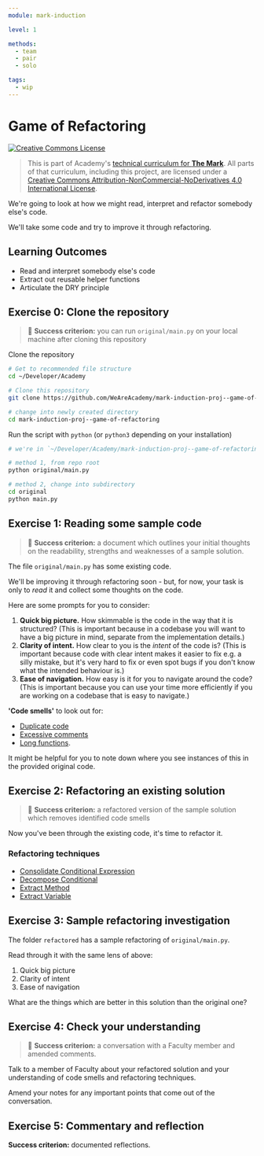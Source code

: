 ```yaml
---
module: mark-induction

level: 1

methods:
  - team
  - pair
  - solo

tags:
  - wip
---
```


# Game of Refactoring

<a rel="license" href="http://creativecommons.org/licenses/by-nc-nd/4.0/"><img alt="Creative Commons License" style="border-width:0" src="https://i.creativecommons.org/l/by-nc-nd/4.0/88x31.png" /></a>

> This is part of Academy's [technical curriculum for **The Mark**](https://github.com/WeAreAcademy/curriculum-mark). All parts of that curriculum, including this project, are licensed under a <a rel="license" href="http://creativecommons.org/licenses/by-nc-nd/4.0/">Creative Commons Attribution-NonCommercial-NoDerivatives 4.0 International License</a>.

We're going to look at how we might read, interpret and refactor somebody else's code.

We'll take some code and try to improve it through refactoring.

## Learning Outcomes

- Read and interpret somebody else's code
- Extract out reusable helper functions
- Articulate the DRY principle

## Exercise 0: Clone the repository

> 🎯 **Success criterion:** you can run `original/main.py` on your local machine after cloning this repository

Clone the repository

```bash
# Get to recommended file structure
cd ~/Developer/Academy

# Clone this repository
git clone https://github.com/WeAreAcademy/mark-induction-proj--game-of-refactoring.git

# change into newly created directory
cd mark-induction-proj--game-of-refactoring
```

Run the script with `python` (or `python3` depending on your installation)

```bash
# we're in `~/Developer/Academy/mark-induction-proj--game-of-refactoring

# method 1, from repo root
python original/main.py

# method 2, change into subdirectory
cd original
python main.py
```

## Exercise 1: Reading some sample code

> 🎯 **Success criterion:** a document which outlines your initial thoughts on the readability, strengths and weaknesses of a sample solution.

The file `original/main.py` has some existing code.

We'll be improving it through refactoring soon - but, for now, your task is only to _read_ it and collect some thoughts on the code.

Here are some prompts for you to consider:

1. **Quick big picture.** How skimmable is the code in the way that it is structured? (This is important because in a codebase you will want to have a big picture in mind, separate from the implementation details.)
2. **Clarity of intent.** How clear to you is the _intent_ of the code is? (This is important because code with clear intent makes it easier to fix e.g. a silly mistake, but it's very hard to fix or even spot bugs if you don't know what the intended behaviour is.)
3. **Ease of navigation.** How easy is it for you to navigate around the code? (This is important because you can use your time more efficiently if you are working on a codebase that is easy to navigate.)

**'Code smells'** to look out for:

- [Duplicate code](https://sourcemaking.com/refactoring/smells/duplicate-code)
- [Excessive comments](https://sourcemaking.com/refactoring/smells/comments)
- [Long functions](https://sourcemaking.com/refactoring/smells/long-method).

It might be helpful for you to note down where you see instances of this in the provided original code.

## Exercise 2: Refactoring an existing solution

> 🎯 **Success criterion:** a refactored version of the sample solution which removes identified code smells

Now you've been through the existing code, it's time to refactor it.

### Refactoring techniques

- [Consolidate Conditional Expression](https://sourcemaking.com/refactoring/consolidate-conditional-expression)
- [Decompose Conditional](https://sourcemaking.com/refactoring/decompose-conditional)
- [Extract Method](https://sourcemaking.com/refactoring/extract-method)
- [Extract Variable](https://sourcemaking.com/refactoring/extract-variable)

## Exercise 3: Sample refactoring investigation

The folder `refactored` has a sample refactoring of `original/main.py`.

Read through it with the same lens of above:

1. Quick big picture
2. Clarity of intent
3. Ease of navigation

What are the things which are better in this solution than the original one?

## Exercise 4: Check your understanding

> 🎯 **Success criterion:** a conversation with a Faculty member and amended comments.

Talk to a member of Faculty about your refactored solution and your understanding of code smells and refactoring techniques.

Amend your notes for any important points that come out of the conversation.

## Exercise 5: Commentary and reflection

**Success criterion:** documented reflections.
